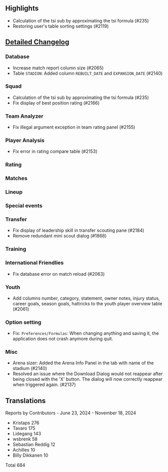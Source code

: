 ## Highlights

* Calculation of the tsi sub by approximating the tsi formula (#235)
* Restoring user's table sorting settings (#2119)

## [Detailed Changelog](https://github.com/ho-dev/HattrickOrganizer/issues?q=milestone%3A9.0)

### Database

* Increase match report column size (#2065)
* Table `STADION`: Added column `REBUILT_DATE` and `EXPANSION_DATE` (#2140)

### Squad

* Calculation of the tsi sub by approximating the tsi formula (#235)
* Fix display of best position rating (#2166)

### Team Analyzer
* Fix illegal argument exception in team rating panel (#2155)

### Player Analysis
* Fix error in rating compare table (#2153)

### Rating

### Matches

### Lineup

### Special events

### Transfer
* Fix display of leadership skill in transfer scouting pane (#2184)
* Remove redundant mini scout dialog (#1868)

### Training

### International Friendlies

* Fix database error on match reload (#2063)

### Youth
* Add columns number, category, statement, owner notes, injury status, career goals, season goals, hattricks to the youth player overview table (#2061)

### Option setting
* Fix: `Preferences/Formulas`: When changing anything and saving it, the application does not crash anymore during quit.

### Misc

* Arena sizer: Added the Arena Info Panel in the tab with name of the stadium (#2140)
* Resolved an issue where the Download Dialog would not reappear after being closed with the 'X' button. The dialog will now correctly reappear when triggered again. (#2137)

## Translations

Reports by Contributors - June 23, 2024 - November 18, 2024

* Kristaps 276
* Tavaro 175
* Lidegang 143
* wsbrenk 58
* Sebastian Reddig 12
* Achilles 10
* Billy Dikkanen 10

Total 684